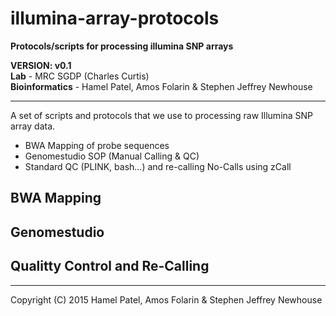 # illumina-array-protocols

**Protocols/scripts for processing illumina SNP arrays**  

**VERSION: v0.1**  
**Lab** - MRC SGDP (Charles Curtis)  
**Bioinformatics** - Hamel Patel, Amos Folarin & Stephen Jeffrey Newhouse  
******

A set of scripts and protocols that we use to processing raw Illumina SNP array data.

- BWA Mapping of probe sequences  
- Genomestudio SOP (Manual Calling & QC)    
- Standard QC (PLINK, bash...) and re-calling No-Calls using zCall  

## BWA Mapping  

## Genomestudio 

## Qualitty Control and Re-Calling  


******
Copyright (C) 2015 Hamel Patel, Amos Folarin & Stephen Jeffrey Newhouse


